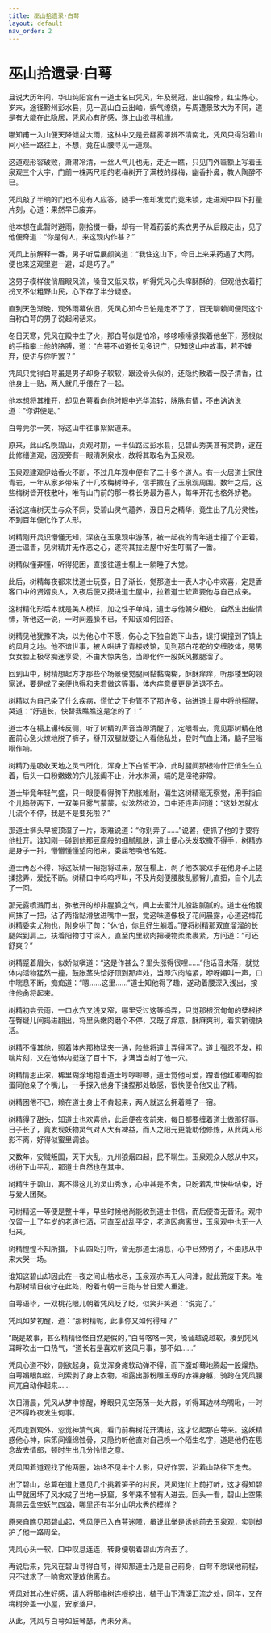 ```yaml
---
title: 巫山拾遗录·白萼
layout: default
nav_order: 2
---
```


# 巫山拾遗录·白萼

且说大历年间，华山纯阳宫有一道士名曰凭风，年及弱冠，出山独修，红尘炼心。岁末，途径黔州彭水县，见一高山白云出岫，紫气缭绕，与周遭景致大为不同，道是有大能在此隐居，凭风心有所感，遂上山欲寻机缘。

哪知甫一入山便天降倾盆大雨，这林中又是云翻雾罩辨不清南北，凭风只得沿着山间小径一路往上，不想，竟在山腰寻见一道观。

这道观形容破败，萧肃冷清，一丝人气儿也无，走近一瞧，只见门外匾额上写着玉泉观三个大字，门前一株两尺粗的老梅树开了满枝的绿梅，幽香扑鼻，教人陶醉不已。

凭风敲了半晌的门也不见有人应答，随手一推却发觉门竟未锁，走进观中四下打量片刻，心道：果然早已废弃。

他本想在此暂时避雨，刚拾掇一番，却有一背着药篓的紫衣男子从后殿走出，见了他便奇道：“你是何人，来这观内作甚？”

凭风上前解释一番，男子听后展颜笑道：“我住这山下，今日上来采药遇了大雨，便也来这观里避一避，却是巧了。”

这男子模样俊俏眉眼风流，嗓音又低又软，听得凭风心头痒酥酥的，但观他衣着打扮又不似粗野山民，心下存了半分疑惑。

直到天色渐晚，观外雨幕依旧，凭风心知今日怕是走不了了，百无聊赖间便同这个自称白萼的男子说起闲话来。

冬日天寒，凭风在殿中生了火，那白萼似是怕冷，哆哆嗦嗦紧挨着他坐下，葱根似的手指攀上他的胳膊，道：“白萼不如道长见多识广，只知这山中故事，若不嫌弃，便讲与你听罢？”

凭风只觉得白萼虽是男子却身子软软，跟没骨头似的，还隐约散着一股子清香，往他身上一贴，两人就几乎偎在了一起。

他本想将其推开，却见白萼看向他时眼中光华流转，脉脉有情，不由讷讷说道：“你讲便是。”

白萼莞尔一笑，将这山中往事絮絮道来。

原来，此山名唤碧山，贞观时期，一半仙路过彭水县，见碧山秀美甚有灵韵，遂在此修缮道观，因观旁有一眼清冽泉水，故将其取名为玉泉观。

玉泉观建观伊始香火不断，不过几年观中便有了二十多个道人。有一火居道士家住青岩，一年从家乡带来了十几枚梅树种子，信手撒在了玉泉观周围。数年之后，这些梅树皆开枝散叶，唯有山门前的那一株长势最为喜人，每年开花也格外娇艳。

话说这梅树天生与众不同，受碧山灵气蕴养，汲日月之精华，竟生出了几分灵性，不到百年便化作了人形。

树精刚开灵识懵懂无知，深夜在玉泉观中游荡，被一起夜的青年道士撞了个正着。道士温善，见树精并无作恶之心，遂将其拉进屋中好生叮嘱了一番。

树精似懂非懂，听得犯困，直接往道士榻上一躺睡了大觉。

此后，树精每夜都来找道士玩耍，日子渐长，觉那道士一表人才心中欢喜，定是香客口中的贤婿良人，入夜后便又摸进道士屋中，拉着道士软声要他与自己成亲。

这树精化形后本就是美人模样，加之性子单纯，道士与他朝夕相处，自然生出些情愫，听他这一说，一时间羞臊不已，不知该如何回答。

树精见他犹豫不决，以为他心中不愿，伤心之下独自跑下山去，误打误撞到了镇上的风月之地。他不谙世事，被人哄进了青楼妓馆，见到那白花花的交缠肢体，男男女女脸上极尽痴迷享受，不由大惊失色，当即化作一股妖风撒腿溜了。

回到山中，树精想起方才那些个场景便觉腿间黏黏糊糊，酥酥痒痒，听那楼里的领家说，要是成了亲便也得和夫君做这等事，体内痒意便更是消退不去。

树精以为自己染了什么疾病，慌忙之下也管不了那许多，钻进道士屋中将他摇醒，哭道：“好道长，快替我瞧瞧这是怎的了！”

道士本在榻上辗转反侧，听了树精的声音当即清醒了，定眼看去，竟见那树精在他面前心急火燎地脱了裤子，掰开双腿就要让人看他私处，登时气血上涌，脑子里嗡嗡作响。

树精乃是吸收天地之灵气所化，浑身上下白皙干净，此时腿间那根物什正俏生生立着，后头一口粉嫩嫩的穴儿张阖不止，汁水淋漓，端的是淫艳非常。

道士毕竟年轻气盛，只一眼便看得胯下热胀难耐，偏生这树精毫无察觉，用手指自个儿捣鼓两下，一双美目雾气蒙蒙，似泫然欲泣，口中还连声问道：“这处怎就水儿流个不停，我是不是要死啦？”

那道士裤头早被顶湿了一片，艰难说道：“你别弄了……”说罢，便抓了他的手要将他扯开。谁知刚一碰到他那豆腐般的细腻肌肤，道士便心头发软撒不得手，树精亦是身子一抖，懵懵懂懂望向他来，委屈地唤他名姓。

道士再忍不得，将这妖精一把抱将过来，放在榻上，剥了他衣裳双手在他身子上搓揉捻弄，爱抚不断。树精口中呜呜哼叫，不及片刻便腰肢乱颤臀儿直扭，自个儿去了一回。

那元露喷溅而出，弥散开的却非腥臊之气，闻上去蜜汁儿般甜腻腻的。道士在他腹间抹了一把，沾了两指黏滑放进嘴中一抿，觉这味道像极了花间晨露，心道这梅花树精委实尤物也，附身哄了句：“休怕，你且好生躺着。”便将树精那双直溜溜的长腿架到肩上，扶着阳物寸寸深入，直至内里软肉把硬物柔柔裹紧，方问道：“可还舒爽？”

树精蹙着眉头，似娇似嗔道：“这是作甚么？里头涨得很哩……”他话音未落，就觉体内活物猛然一撞，鼓胀茎头恰好顶到那痒处，当即穴肉缩紧，咿呀媚叫一声，口中喘息不断，痴痴道：“嗯……这里……”道士知他得了趣，遂动着腰深入浅出，按住他肏将起来。

树精初尝云雨，一口水穴又浅又窄，哪里受过这等捣弄，只觉那根沉甸甸的孽根挤在臀缝儿间捣进翻出，将里头嫩肉磨个不停，又既了痒意，酥麻爽利，着实销魂快活。

树精不懂其他，照着体内那物猛夹一通，险些将道士弄得泻了。道士强忍不发，粗喘片刻，又在他体内挺送了百十下，才满当当射了他一穴。

树精情思正浓，稀里糊涂地抱着道士哼哼唧唧，道士觉他可爱，蹭着他红嘟嘟的脸蛋同他亲了个嘴儿，一手探入他身下揉捏那处敏感，很快便令他又出了精。

树精困倦不已，赖在道士身上不肯起来，两人就这么拥着睡了一宿。

树精得了甜头，知道士也欢喜他，此后便夜夜前来，每日都要缠着道士做那好事。日子长了，竟发现妖物灵气对人大有裨益，而人之阳元更能助他修炼，从此两人形影不离，好得似蜜里调油。

又数年，安贼叛国，天下大乱，九州狼烟四起，民不聊生。玉泉观众人怒从中来，纷纷下山平乱，那道士自然也在其中。

树精生于碧山，离不得这儿的灵山秀水，心中甚是不舍，只盼着乱世快些结束，好与爱人团聚。

可树精这一等便是整十年，早些时候他尚能收到道士书信，而后便杳无音讯。观中仅留一上了年岁的老道扫洒，可直至战乱平定，老道因病离世，玉泉观中也无一人归来。

树精惶惶不知所措，下山四处打听，皆无那道士消息，心中已然明了，不由悲从中来大哭一场。

谁知这碧山却因此在一夜之间山枯水尽，玉泉观亦再无人问津，就此荒废下来。唯有那树精日夜守在此处，盼着有朝一日能与昔日爱人重逢。

白萼语毕，一双桃花眼儿朝着凭风眨了眨，似笑非笑道：“说完了。”

凭风如梦初醒，道：“那树精呢，此事你又如何得知？”

“既是故事，甚么精精怪怪自然是假的，”白萼咯咯一笑，嗓音越说越软，凑到凭风耳畔吹出一口热气，“道长若是喜欢听这风月事，那不如……”

凭风心道不妙，刚欲起身，竟觉浑身瘫软动弹不得，而下腹却蓦地腾起一股燥热。白萼媚眼如丝，利索剥了身上衣物，袒露出那粉雕玉琢的赤裸身躯，骑跨在凭风腰间兀自动作起来……

次日清晨，凭风从梦中惊醒，睁眼只见空荡荡一处大殿，听得耳边林鸟啁啾，一时记不得昨夜发生何事。

凭风走到观外，忽觉神清气爽，看门前梅树花开满枝，这才忆起那白萼来。这妖精惑他心神，床笫间缠绵蚀骨，又隐约听他直对自己唤一个陌生名字，道是他仍在思念故去情郎，顿时生出几分怜惜之意。

凭风围着道观找了他两圈，始终不见半个人影，只好作罢，沿着山路往下走去。

出了碧山，总算在道上遇见几个挑着笋子的村民，凭风连忙上前打听，这才得知碧山早就因坏了风水成了当地一妖窟，多年来不曾有人进去。回头一看，碧山上空果真黑云盘空妖气四溢，哪里还有半分山明水秀的模样？

原来自瞧见那碧山起，凭风便已入白萼迷障，虽说此举是诱他前去玉泉观，实则却护了他一路周全。

凭风心头一软，口中叹息连连，转身便朝着碧山方向去了。

再说后来，凭风在碧山寻得白萼，得知那道士乃是自己前身，白萼不愿误他前程，只不过求了一晌贪欢便放他离去。

凭风对其心生好感，请人将那梅树连根挖出，植于山下清溪汇流之处，同年，又在梅树旁盖一小屋，安家落户。

从此，凭风与白萼如鼓琴瑟，再未分离。